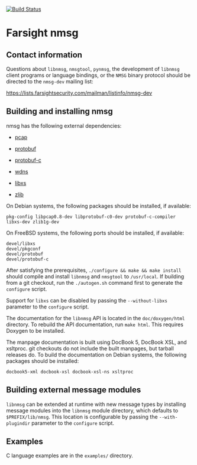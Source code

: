[![Build Status](https://travis-ci.org/farsightsec/nmsg.png?branch=master)](https://travis-ci.org/farsightsec/nmsg)

Farsight nmsg
=============

Contact information
-------------------

Questions about `libnmsg`, `nmsgtool`, `pynmsg`, the development of `libnmsg`
client programs or language bindings, or the `NMSG` binary protocol should be
directed to the `nmsg-dev` mailing list:

https://lists.farsightsecurity.com/mailman/listinfo/nmsg-dev

Building and installing nmsg
----------------------------

nmsg has the following external dependencies:

* [pcap](http://www.tcpdump.org/)

* [protobuf](https://code.google.com/p/protobuf/)

* [protobuf-c](https://github.com/protobuf-c/protobuf-c)

* [wdns](https://github.com/farsightsec/wdns)

* [libxs](http://www.crossroads.io/)

* [zlib](http://www.zlib.net/)

On Debian systems, the following packages should be installed, if available:

    pkg-config libpcap0.8-dev libprotobuf-c0-dev protobuf-c-compiler libxs-dev zlib1g-dev

On FreeBSD systems, the following ports should be installed, if available:

    devel/libxs
    devel/pkgconf
    devel/protobuf
    devel/protobuf-c

After satisfying the prerequisites, `./configure && make && make install` should
compile and install `libnmsg` and `nmsgtool` to `/usr/local`. If building from a
git checkout, run the `./autogen.sh` command first to generate the `configure`
script.

Support for `libxs` can be disabled by passing the `--without-libxs` parameter
to the `configure` script.

The documentation for the `libnmsg` API is located in the `doc/doxygen/html`
directory. To rebuild the API documentation, run `make html`. This requires
Doxygen to be installed.

The manpage documentation is built using DocBook 5, DocBook XSL, and xsltproc.
git checkouts do not include the built manpages, but tarball releases do. To
build the documentation on Debian systems, the following packages should be
installed:

    docbook5-xml docbook-xsl docbook-xsl-ns xsltproc

Building external message modules
---------------------------------

`libnmsg` can be extended at runtime with new message types by installing
message modules into the `libnmsg` module directory, which defaults to
`$PREFIX/lib/nmsg`. This location is configurable by passing the
`--with-plugindir` parameter to the `configure` script.

Examples
--------

C language examples are in the `examples/` directory.
